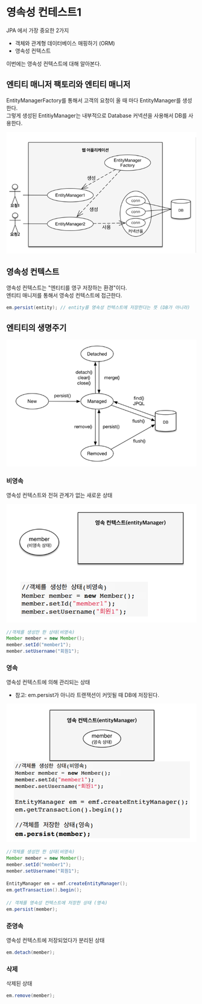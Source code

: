 # 영속성 컨테스트1

JPA 에서 가장 중요한 2가지
- 객체와 관계형 데이터베이스 매핑하기 (ORM)
- 영속성 컨텍스트

이번에는 영속성 컨텍스트에 대해 알아본다.

## 엔티티 매니저 팩토리와 엔티티 매니저

EntityManagerFactory를 통해서 고객의 요청이 올 때 마다 EntityManager를 생성한다.   
그렇게 생성된 EntitiyManager는 내부적으로 Database 커넥션을 사용해서 DB를 사용한다.

![img.png](images/emf와em.png)


## 영속성 컨텍스트

영속성 컨텍스트는 "엔티티를 영구 저장하는 환경"이다.   
엔티티 매니저를 통해서 영속성 컨텍스트에 접근한다.   
```java
em.persist(entity); // entity를 영속성 컨텍스트에 저장한다는 뜻 (DB가 아니라)
```


## 엔티티의 생명주기

![엔티티생명주기](images/엔티티생명주기.png)

### 비영속
영속성 컨텍스트와 전혀 관계가 없는 새로운 상태

![img.png](images/비영속상태.png)

```java
//객체를 생성만 한 상태(비영속)
Member member = new Member();
member.setId("member1");
member.setUsername("회원1");

```


### 영속
영속성 컨텍스트에 의해 관리되는 상태

- 참고: em.persist가 아니라 트랜잭션이 커밋될 때 DB에 저장된다.

![img_1.png](images/영속상태.png)

```java
//객체를 생성만 한 상태(비영속)
Member member = new Member();
member.setId("member1");
member.setUsername("회원1");

EntityManager em = emf.createEntityManager();
em.getTransaction().begin();

// 객체를 영속성 컨텍스트에 저장한 상태 (영속)
em.persist(member);

```


### 준영속
영속성 컨텍스트에 저장되었다가 분리된 상태

```java
em.detach(member);
```

### 삭제
삭제된 상태

```java
em.remove(member);
```




